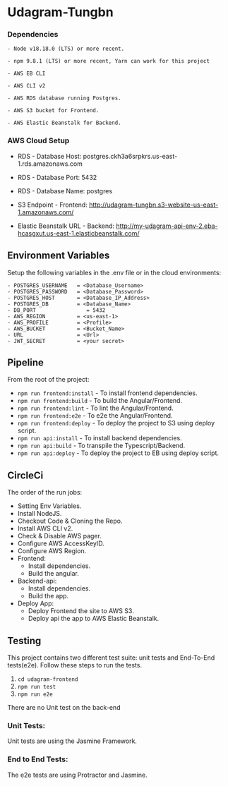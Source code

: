 # Udagram-Tungbn
### Dependencies

```
- Node v18.18.0 (LTS) or more recent.

- npm 9.8.1 (LTS) or more recent, Yarn can work for this project

- AWS EB CLI

- AWS CLI v2

- AWS RDS database running Postgres.

- AWS S3 bucket for Frontend.

- AWS Elastic Beanstalk for Backend.

```

### AWS Cloud Setup

- RDS - Database Host: postgres.ckh3a6srpkrs.us-east-1.rds.amazonaws.com
- RDS - Database Port: 5432
- RDS - Database Name: postgres

- S3 Endpoint - Frontend: http://udagram-tungbn.s3-website-us-east-1.amazonaws.com/

- Elastic Beanstalk URL - Backend: http://my-udagram-api-env-2.eba-hcasgxut.us-east-1.elasticbeanstalk.com/


## Environment Variables

Setup the following variables in the .env file or in the cloud environments:
```
- POSTGRES_USERNAME   = <Database_Username>
- POSTGRES_PASSWORD   = <Database_Password>
- POSTGRES_HOST       = <Database_IP_Address>
- POSTGRES_DB         = <Database_Name>
- DB_PORT                = 5432
- AWS_REGION          = <us-east-1>
- AWS_PROFILE         = <Profile>
- AWS_BUCKET          = <Bucket_Name>
- URL                 = <Url>
- JWT_SECRET          = <your secret>
```

## Pipeline

From the root of the project:
- `npm run frontend:install`    - To install frontend dependencies.
- `npm run frontend:build`      - To build the Angular/Frontend.
- `npm run frontend:lint`       - To lint the Angular/Frontend.
- `npm run frontend:e2e`        - To e2e the Angular/Frontend.
- `npm run frontend:deploy`     - To deploy the project to S3 using deploy script.
- `npm run api:install`         - To install backend dependencies.
- `npm run api:build`           - To transpile the Typescript/Backend.
- `npm run api:deploy`          - To deploy the project to EB using deploy script.
## CircleCi

The order of the run jobs:
- Setting Env Variables.
- Install NodeJS.
- Checkout Code & Cloning the Repo.
- Install AWS CLI v2.
- Check & Disable AWS pager.
- Configure AWS AccessKeyID.
- Configure AWS Region.
- Frontend:
  - Install dependencies.
  - Build the angular.
- Backend-api:
  - Install dependencies.
  - Build the app.
- Deploy App:
  - Deploy Frontend the site to AWS S3.
  - Deploy api the app to AWS Elastic Beanstalk.

## Testing

This project contains two different test suite: unit tests and End-To-End tests(e2e). Follow these steps to run the tests.

1. `cd udagram-frontend`
2. `npm run test`
3. `npm run e2e`

There are no Unit test on the back-end

### Unit Tests:

Unit tests are using the Jasmine Framework.

### End to End Tests:

The e2e tests are using Protractor and Jasmine.
